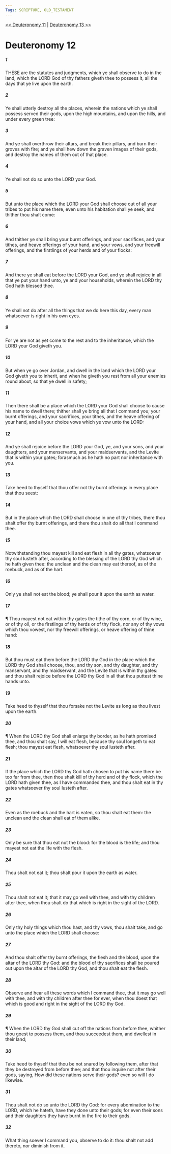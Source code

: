 ```yaml
---
Tags: SCRIPTURE, OLD_TESTAMENT
---
```


[<< Deuteronomy 11](OLD_TESTAMENT/05_Deuteronomy/Deuteronomy_11.md) | [Deuteronomy 13 >>](OLD_TESTAMENT/05_Deuteronomy/Deuteronomy_13.md)

# Deuteronomy 12

##### 1
 THESE are the statutes and judgments, which ye shall observe to do in the land, which the LORD God of thy fathers giveth thee to possess it, all the days that ye live upon the earth.
##### 2
 Ye shall utterly destroy all the places, wherein the nations which ye shall possess served their gods, upon the high mountains, and upon the hills, and under every green tree:
##### 3
 And ye shall overthrow their altars, and break their pillars, and burn their groves with fire; and ye shall hew down the graven images of their gods, and destroy the names of them out of that place.
##### 4
 Ye shall not do so unto the LORD your God.
##### 5
 But unto the place which the LORD your God shall choose out of all your tribes to put his name there, even unto his habitation shall ye seek, and thither thou shalt come:
##### 6
 And thither ye shall bring your burnt offerings, and your sacrifices, and your tithes, and heave offerings of your hand, and your vows, and your freewill offerings, and the firstlings of your herds and of your flocks:
##### 7
 And there ye shall eat before the LORD your God, and ye shall rejoice in all that ye put your hand unto, ye and your households, wherein the LORD thy God hath blessed thee.
##### 8
 Ye shall not do after all the things that we do here this day, every man whatsoever is right in his own eyes.
##### 9
 For ye are not as yet come to the rest and to the inheritance, which the LORD your God giveth you.
##### 10
 But when ye go over Jordan, and dwell in the land which the LORD your God giveth you to inherit, and when he giveth you rest from all your enemies round about, so that ye dwell in safety;
##### 11
 Then there shall be a place which the LORD your God shall choose to cause his name to dwell there; thither shall ye bring all that I command you; your burnt offerings, and your sacrifices, your tithes, and the heave offering of your hand, and all your choice vows which ye vow unto the LORD:
##### 12
 And ye shall rejoice before the LORD your God, ye, and your sons, and your daughters, and your menservants, and your maidservants, and the Levite that is within your gates; forasmuch as he hath no part nor inheritance with you.
##### 13
 Take heed to thyself that thou offer not thy burnt offerings in every place that thou seest:
##### 14
 But in the place which the LORD shall choose in one of thy tribes, there thou shalt offer thy burnt offerings, and there thou shalt do all that I command thee.
##### 15
 Notwithstanding thou mayest kill and eat flesh in all thy gates, whatsoever thy soul lusteth after, according to the blessing of the LORD thy God which he hath given thee: the unclean and the clean may eat thereof, as of the roebuck, and as of the hart.
##### 16
 Only ye shall not eat the blood; ye shall pour it upon the earth as water.
##### 17
 ¶ Thou mayest not eat within thy gates the tithe of thy corn, or of thy wine, or of thy oil, or the firstlings of thy herds or of thy flock, nor any of thy vows which thou vowest, nor thy freewill offerings, or heave offering of thine hand:
##### 18
 But thou must eat them before the LORD thy God in the place which the LORD thy God shall choose, thou, and thy son, and thy daughter, and thy manservant, and thy maidservant, and the Levite that is within thy gates: and thou shalt rejoice before the LORD thy God in all that thou puttest thine hands unto.
##### 19
 Take heed to thyself that thou forsake not the Levite as long as thou livest upon the earth.
##### 20
 ¶ When the LORD thy God shall enlarge thy border, as he hath promised thee, and thou shalt say, I will eat flesh, because thy soul longeth to eat flesh; thou mayest eat flesh, whatsoever thy soul lusteth after.
##### 21
 If the place which the LORD thy God hath chosen to put his name there be too far from thee, then thou shalt kill of thy herd and of thy flock, which the LORD hath given thee, as I have commanded thee, and thou shalt eat in thy gates whatsoever thy soul lusteth after.
##### 22
 Even as the roebuck and the hart is eaten, so thou shalt eat them: the unclean and the clean shall eat of them alike.
##### 23
 Only be sure that thou eat not the blood: for the blood is the life; and thou mayest not eat the life with the flesh.
##### 24
 Thou shalt not eat it; thou shalt pour it upon the earth as water.
##### 25
 Thou shalt not eat it; that it may go well with thee, and with thy children after thee, when thou shalt do that which is right in the sight of the LORD.
##### 26
 Only thy holy things which thou hast, and thy vows, thou shalt take, and go unto the place which the LORD shall choose:
##### 27
 And thou shalt offer thy burnt offerings, the flesh and the blood, upon the altar of the LORD thy God: and the blood of thy sacrifices shall be poured out upon the altar of the LORD thy God, and thou shalt eat the flesh.
##### 28
 Observe and hear all these words which I command thee, that it may go well with thee, and with thy children after thee for ever, when thou doest that which is good and right in the sight of the LORD thy God.
##### 29
 ¶ When the LORD thy God shall cut off the nations from before thee, whither thou goest to possess them, and thou succeedest them, and dwellest in their land;
##### 30
 Take heed to thyself that thou be not snared by following them, after that they be destroyed from before thee; and that thou inquire not after their gods, saying, How did these nations serve their gods?  even so will I do likewise.
##### 31
 Thou shalt not do so unto the LORD thy God: for every abomination to the LORD, which he hateth, have they done unto their gods; for even their sons and their daughters they have burnt in the fire to their gods.
##### 32
 What thing soever I command you, observe to do it: thou shalt not add thereto, nor diminish from it.
